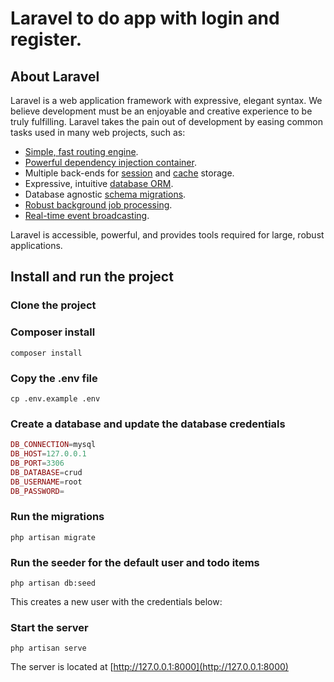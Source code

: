 # Laravel to do app with login and register.

## About Laravel

Laravel is a web application framework with expressive, elegant syntax. We believe development must be an enjoyable and creative experience to be truly fulfilling. Laravel takes the pain out of development by easing common tasks used in many web projects, such as:

- [Simple, fast routing engine](https://laravel.com/docs/routing).
- [Powerful dependency injection container](https://laravel.com/docs/container).
- Multiple back-ends for [session](https://laravel.com/docs/session) and [cache](https://laravel.com/docs/cache) storage.
- Expressive, intuitive [database ORM](https://laravel.com/docs/eloquent).
- Database agnostic [schema migrations](https://laravel.com/docs/migrations).
- [Robust background job processing](https://laravel.com/docs/queues).
- [Real-time event broadcasting](https://laravel.com/docs/broadcasting).

Laravel is accessible, powerful, and provides tools required for large, robust applications.

## Install and run the project

### Clone the project

### Composer install

`composer install`

### Copy the .env file
`cp .env.example .env`

### Create a database and update the database credentials
```php
DB_CONNECTION=mysql
DB_HOST=127.0.0.1
DB_PORT=3306
DB_DATABASE=crud
DB_USERNAME=root
DB_PASSWORD=
```

### Run the migrations
`php artisan migrate`

### Run the seeder for the default user and todo items
`php artisan db:seed`

This creates a new user with the credentials below:

### Start the server

`php artisan serve`

The server is located at [http://127.0.0.1:8000](http://127.0.0.1:8000)
